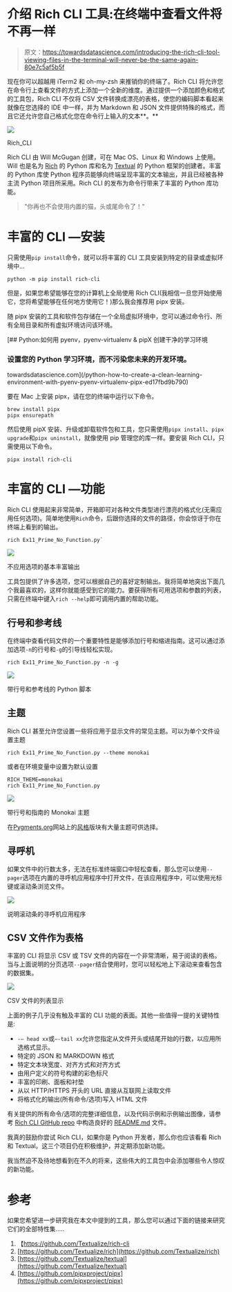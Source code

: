 # 介绍 Rich CLI 工具:在终端中查看文件将不再一样

> 原文：<https://towardsdatascience.com/introducing-the-rich-cli-tool-viewing-files-in-the-terminal-will-never-be-the-same-again-80e7c5af5b5f>

现在你可以超越用 iTerm2 和 oh-my-zsh 来推销你的终端了。Rich CLI 将允许您在命令行上查看文件的方式上添加一个全新的维度。通过提供一个添加颜色和格式的工具包，Rich CLI 不仅将 CSV 文件转换成漂亮的表格，使您的编码脚本看起来就像在您选择的 IDE 中一样，并为 Markdown 和 JSON 文件提供特殊的格式，而且它还允许您自己格式化您在命令行上输入的文本**。**

![](img/48faa589d8bea3bf7c68d29086d0ec8b.png)

Rich_CLI

Rich CLI 由 Will McGugan 创建，可在 Mac OS、Linux 和 Windows 上使用。Will 也是名为 [Rich](https://github.com/Textualize/rich) 的 Python 库和名为 [Textual](https://github.com/Textualize/textual) 的 Python 框架的创建者。丰富的 Python 库使 Python 程序员能够向终端呈现丰富的文本输出，并且已经被各种主流 Python 项目所采用。Rich CLI 的发布为命令行带来了丰富的 Python 库功能。

> "你再也不会使用内置的猫，头或尾命令了！"

# 丰富的 CLI —安装

只需使用`pip install`命令，就可以将丰富的 CLI 工具安装到特定的目录或虚拟环境中…

```
python -m pip install rich-cli
```

但是，如果您希望能够在您的计算机上全局使用 Rich CLI(我相信一旦您开始使用它，您将希望能够在任何地方使用它！)那么我会推荐用 pipx 安装。

随 pipx 安装的工具和软件包存储在一个全局虚拟环境中，您可以通过命令行、所有全局目录和所有虚拟环境访问该环境。

[](/python-how-to-create-a-clean-learning-environment-with-pyenv-pyenv-virtualenv-pipx-ed17fbd9b790) [## Python:如何用 pyenv，pyenv-virtualenv & pipX 创建干净的学习环境

### 设置您的 Python 学习环境，而不污染您未来的开发环境。

towardsdatascience.com](/python-how-to-create-a-clean-learning-environment-with-pyenv-pyenv-virtualenv-pipx-ed17fbd9b790) 

要在 Mac 上安装 pipx，请在您的终端中运行以下命令。

```
brew install pipx
pipx ensurepath
```

然后使用 pipX 安装、升级或卸载软件包和工具，您只需使用`pipx install`、`pipx upgrade`和`pipx uninstall`，就像使用 pip 管理您的库一样。要安装 Rich CLI，只需使用以下命令。

```
pipx install rich-cli
```

# 丰富的 CLI —功能

Rich CLI 使用起来非常简单，开箱即可对各种文件类型进行漂亮的格式化(无需应用任何选项)。简单地使用`Rich`命令，后跟你选择的文件的路径，你会惊讶于你在终端上看到的输出。

```
rich Ex11_Prime_No_Function.py` 
```

![](img/1b26081ca4f210ea9d44c53b83b26dfd.png)

不应用选项的基本丰富输出

工具包提供了许多选项，您可以根据自己的喜好定制输出。我将简单地突出下面几个我最喜欢的，这样你就能感受到它的能力。要获得所有可用选项和参数的列表，只需在终端中键入`rich --help`即可调用内置的帮助功能。

## 行号和参考线

在终端中查看代码文件的一个重要特性是能够添加行号和缩进指南。这可以通过添加选项`-n`的行号和`-g`的引导线轻松实现。

```
rich Ex11_Prime_No_Function.py -n -g
```

![](img/870e5a140e28b2804f50d0fa2986e461.png)

带行号和参考线的 Python 脚本

## 主题

Rich CLI 甚至允许您设置一些将应用于显示文件的常见主题。可以为单个文件设置主题

```
rich Ex11_Prime_No_Function.py --theme monokai
```

或者在环境变量中设置为默认设置

```
RICH_THEME=monokai
rich Ex11_Prime_No_Function.py
```

![](img/1c6e55e3e9366cc4b4a9d502f279a27e.png)

带行号和指南的 Monokai 主题

在[Pygments.org](https://pygments.org/styles/)网站上的[风格](https://pygments.org/styles/)版块有大量主题可供选择。

## 寻呼机

如果文件中的行数太多，无法在标准终端窗口中轻松查看，那么您可以使用`--pager`选项在内置的寻呼机应用程序中打开文件，在该应用程序中，可以使用光标键或滚动条浏览文件。

![](img/0ab2378f96099931d44dcb9a5a970640.png)

说明滚动条的寻呼机应用程序

## CSV 文件作为表格

丰富的 CLI 将显示 CSV 或 TSV 文件的内容在一个非常清晰，易于阅读的表格。当与上面说明的分页选项`--pager`结合使用时，您可以轻松地上下滚动来查看包含的数据集。

![](img/25f34573d49699e67cc8569142e43d96.png)

CSV 文件的列表显示

上面的例子几乎没有触及丰富的 CLI 功能的表面。其他一些值得一提的关键特性是:

*   `-— head xx`或`—-tail xx`允许您指定从文件开头或结尾开始的行数，以应用所选格式显示。
*   特定的 JSON 和 MARKDOWN 格式
*   特定文本块宽度、对齐方式和对齐方式
*   由用户定义的符号构建的彩色标尺
*   丰富的印刷、面板和衬垫
*   从以 HTTP/HTTPS 开头的 URL 直接从互联网上读取文件
*   将格式化的输出(所有命令/选项)写入 HTML 文件

有关提供的所有命令/选项的完整详细信息，以及代码示例和示例输出图像，请参考 [Rich CLI GitHub repo](https://github.com/Textualize/rich-cli) 中构造良好的 [README.md](https://github.com/Textualize/rich-cli/blob/main/README.md) 文件。

我真的鼓励你尝试 Rich CLI，如果你是 Python 开发者，那么你也应该看看 Rich 和 Textual。这三个项目仍在积极维护，并定期添加新功能。

我当然迫不及待地想看到在不久的将来，这些伟大的工具包中会添加哪些令人惊叹的新功能。

# 参考

如果您希望进一步研究我在本文中提到的工具，那么您可以通过下面的链接来研究它们的全部特性集…..

1.  【https://github.com/Textualize/rich-cli 
2.  [https://github.com/Textualize/rich](https://github.com/Textualize/rich)
3.  [https://github.com/Textualize/textual](https://github.com/Textualize/textual)
4.  [https://github.com/pipxproject/pipx](https://github.com/pipxproject/pipx)